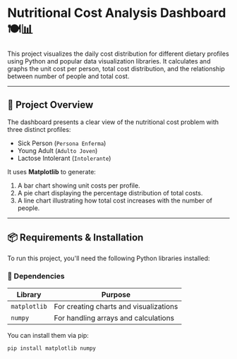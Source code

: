 # Nutritional Cost Analysis Dashboard 🍽️📊

This project visualizes the daily cost distribution for different dietary profiles using Python and popular data visualization libraries. It calculates and graphs the unit cost per person, total cost distribution, and the relationship between number of people and total cost.

---

## 🧠 Project Overview

The dashboard presents a clear view of the nutritional cost problem with three distinct profiles:
- Sick Person (`Persona Enferma`)
- Young Adult (`Adulto Joven`)
- Lactose Intolerant (`Intolerante`)

It uses **Matplotlib** to generate:
1. A bar chart showing unit costs per profile.
2. A pie chart displaying the percentage distribution of total costs.
3. A line chart illustrating how total cost increases with the number of people.

---

## 📦 Requirements & Installation

To run this project, you'll need the following Python libraries installed:

### 🔧 Dependencies

| Library        | Purpose                             |
|----------------|--------------------------------------|
| `matplotlib`   | For creating charts and visualizations |
| `numpy`        | For handling arrays and calculations |

You can install them via pip:

```bash
pip install matplotlib numpy
